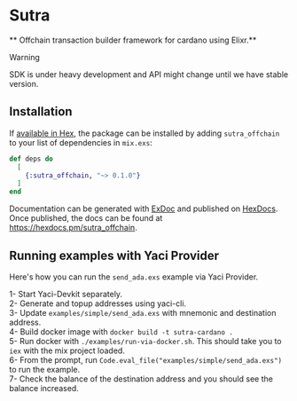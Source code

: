 # Sutra

** Offchain transaction builder framework for cardano using Elixr.**

> [!WARNING]  
> SDK is under heavy development and API might change until we have stable version.



## Installation


If [available in Hex](https://hex.pm/docs/publish), the package can be installed
by adding `sutra_offchain` to your list of dependencies in `mix.exs`:

```elixir
def deps do
  [
    {:sutra_offchain, "~> 0.1.0"}
  ]
end
```

Documentation can be generated with [ExDoc](https://github.com/elixir-lang/ex_doc)
and published on [HexDocs](https://hexdocs.pm). Once published, the docs can
be found at <https://hexdocs.pm/sutra_offchain>.

## Running examples with Yaci Provider

Here's how you can run the `send_ada.exs` example via Yaci Provider.

1- Start Yaci-Devkit separately.  
2- Generate and topup addresses using yaci-cli.  
3- Update `examples/simple/send_ada.exs` with mnemonic and destination address.  
4- Build docker image with `docker build -t sutra-cardano .`  
5- Run docker with `./examples/run-via-docker.sh`. This should take you to `iex` with the mix project loaded.  
6- From the prompt, run `Code.eval_file("examples/simple/send_ada.exs")` to run the example.  
7- Check the balance of the destination address and you should see the balance increased.